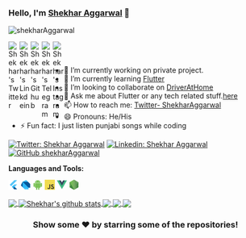 ### Hello, I'm [Shekhar Aggarwal](https://shekharaggarwal.github.io/) 👋

<p align="left"> <img src="https://komarev.com/ghpvc/?username=shekharAggarwal&label=Views&color=blue&style=plastic" alt="shekharAggarwal" /> </p>

<a href="https://twitter.com/ShekharAggarw17">
  <img align="left" alt="Shekhar's Twitter" width="22px" src="https://cdn.jsdelivr.net/npm/simple-icons@v3/icons/twitter.svg" />
</a>
<a href="https://www.linkedin.com/in/shekharaggarwal">
  <img align="left" alt="Shekhar's Linkdein" width="22px" src="https://cdn.jsdelivr.net/npm/simple-icons@v3/icons/linkedin.svg" />
</a>
<a href="https://github.com/shekharAggarwal">
  <img align="left" alt="Shekhar's Github" width="22px" src="https://cdn.jsdelivr.net/npm/simple-icons@v3/icons/github.svg" />
</a>
<a href="https://t.me/shekharaggarwal">
  <img align="left" alt="Shekhar's Telegram" width="22px" src="https://cdn.jsdelivr.net/npm/simple-icons@v3/icons/telegram.svg" />
</a>
<a href="https://instagram.com/theshekharaggarwal/">
  <img align="left" alt="Shekhar's Instagram" width="22px" src="https://cdn.jsdelivr.net/npm/simple-icons@v3/icons/instagram.svg" />
</a>
<br/>
<br/>

- 🔭 I’m currently working on private project. <!--[WholeShop](https://github.com/shekharAggarwal/WholeShop)-->
- 🌱 I’m currently learning [Flutter](flutter.dev)
- 👯 I’m looking to collaborate on [DriverAtHome](https://github.com/shekharAggarwal/DAH)
- 💬 Ask me about Flutter or any tech related stuff.[here](https://github.com/shekharAggarwal/shekharAggarwal//issues)
- 📫 How to reach me: [Twitter- ShekharAggarwal](https://twitter.com/ShekharAggarw17)
- 😄 Pronouns: He/His
- ⚡ Fun fact: I just listen punjabi songs while coding

[![Twitter: Shekhar Aggarwal](https://img.shields.io/twitter/follow/ShekharAggarw17?style=social)](https://twitter.com/ShekharAggarw17)
[![Linkedin: Shekhar Aggarwal](https://img.shields.io/badge/-Shekhar-blue?style=flat-square&logo=Linkedin&logoColor=white&link=https://www.linkedin.com/in/shekharaggarwal/)](https://www.linkedin.com/in/shekharaggarwal)
[![GitHub shekharAggarwal](https://img.shields.io/github/followers/shekharAggarwal?label=follow&style=social)](https://github.com/shekharAggarwal)


**Languages and Tools:**  

<code><img height="20" src="https://raw.githubusercontent.com/github/explore/80688e429a7d4ef2fca1e82350fe8e3517d3494d/topics/flutter/flutter.png"></code>
<code><img height="20" src="https://raw.githubusercontent.com/github/explore/80688e429a7d4ef2fca1e82350fe8e3517d3494d/topics/dart/dart.png"></code>
<code><img height="20" src="https://raw.githubusercontent.com/github/explore/80688e429a7d4ef2fca1e82350fe8e3517d3494d/topics/android/android.png"></code>
<code><img height="20" src="https://raw.githubusercontent.com/github/explore/80688e429a7d4ef2fca1e82350fe8e3517d3494d/topics/javascript/javascript.png"></code>
<code><img height="20" src="https://raw.githubusercontent.com/github/explore/80688e429a7d4ef2fca1e82350fe8e3517d3494d/topics/vue/vue.png"></code>
<code><img height="20" src="https://raw.githubusercontent.com/github/explore/80688e429a7d4ef2fca1e82350fe8e3517d3494d/topics/nodejs/nodejs.png"></code> 


<a href="https://github.com/shekharAggarwal">
  <img align="center" src="https://github-readme-stats.vercel.app/api/top-langs/?username=shekharAggarwal&theme=light&hide_langs_below=1" />
</a>
<a href="https://github.com/shekharAggarwal">
 <img align="center" src="https://github-readme-stats.vercel.app/api?username=shekharAggarwal&show_icons=true&theme=light&line_height=27" alt="Shekhar's github stats"/>
</a>
<a href="https://github.com/shekharAggarwal/Food-App">
 <img align="center" src="https://github-readme-stats.vercel.app/api/pin/?username=shekharAggarwal&repo=Food-App&theme=light" />
</a>
<a href="https://github.com/shekharAggarwal/DAH">
  <img align="center" src="https://github-readme-stats.vercel.app/api/pin/?username=shekharAggarwal&repo=DAH&theme=light" />
</a>

<a href="https://github.com/shekharAggarwal/BloodDonation">
  <img align="center" src="https://github-readme-stats.vercel.app/api/pin/?username=shekharAggarwal&repo=BloodDonation&theme=light" />
</a>
<div align="center">

### Show some ❤️ by starring some of the repositories!

</div>
